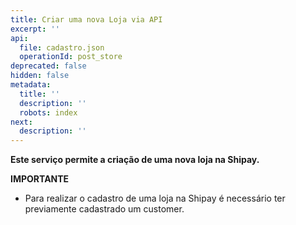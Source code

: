 ```yaml
---
title: Criar uma nova Loja via API
excerpt: ''
api:
  file: cadastro.json
  operationId: post_store
deprecated: false
hidden: false
metadata:
  title: ''
  description: ''
  robots: index
next:
  description: ''
---
```

**Este serviço permite a criação de uma nova loja na Shipay.**

**IMPORTANTE**

* Para realizar o cadastro de uma loja na Shipay é necessário ter previamente cadastrado um customer.
